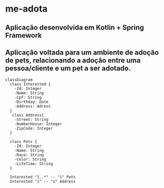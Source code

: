 # me-adota

## Aplicação desenvolvida em Kotlin + Spring Framework
## Aplicação voltada para um ambiente de adoção de pets, relacionando a adoção entre uma pessoa/cliente e um pet a ser adotado.



```mermaid
classDiagram
  class Interested {
    -Id: Integer
    -Nome: String
    -Cpf: String
    -Birthday: Date
    -Address: Adress
  }
   class Address{
    -Street: String
    -NumberHouse: Integer
    -ZipCode: Integer
  }

  class Pets {
    -Id: Integer
    -Name: String
    -Race: String
    -Color: String
    -LifeTime: String
  }

  Interested "1..*" -- "1" Pets
  Interested "1" -- "1" Address
```
